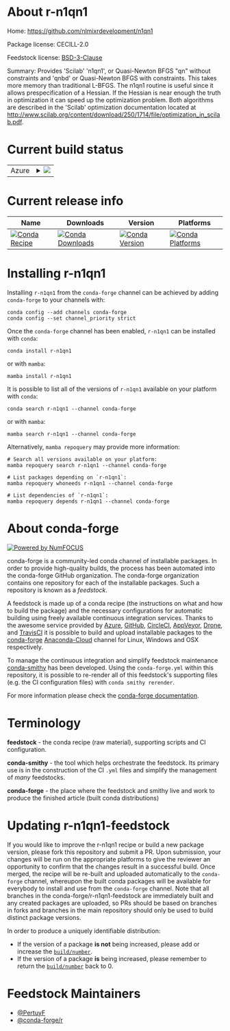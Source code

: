 About r-n1qn1
=============

Home: https://github.com/nlmixrdevelopment/n1qn1

Package license: CECILL-2.0

Feedstock license: [BSD-3-Clause](https://github.com/conda-forge/r-n1qn1-feedstock/blob/main/LICENSE.txt)

Summary: Provides 'Scilab' 'n1qn1', or Quasi-Newton BFGS "qn" without constraints and 'qnbd' or Quasi-Newton BFGS with constraints. This takes more memory than traditional L-BFGS.  The n1qn1 routine is useful since it allows prespecification of a Hessian. If the Hessian is near enough the truth in optimization it can speed up the optimization problem. Both algorithms are described in the 'Scilab' optimization documentation located at <http://www.scilab.org/content/download/250/1714/file/optimization_in_scilab.pdf>.

Current build status
====================


<table>
    
  <tr>
    <td>Azure</td>
    <td>
      <details>
        <summary>
          <a href="https://dev.azure.com/conda-forge/feedstock-builds/_build/latest?definitionId=8792&branchName=main">
            <img src="https://dev.azure.com/conda-forge/feedstock-builds/_apis/build/status/r-n1qn1-feedstock?branchName=main">
          </a>
        </summary>
        <table>
          <thead><tr><th>Variant</th><th>Status</th></tr></thead>
          <tbody><tr>
              <td>linux_64_r_base4.1</td>
              <td>
                <a href="https://dev.azure.com/conda-forge/feedstock-builds/_build/latest?definitionId=8792&branchName=main">
                  <img src="https://dev.azure.com/conda-forge/feedstock-builds/_apis/build/status/r-n1qn1-feedstock?branchName=main&jobName=linux&configuration=linux_64_r_base4.1" alt="variant">
                </a>
              </td>
            </tr><tr>
              <td>linux_64_r_base4.2</td>
              <td>
                <a href="https://dev.azure.com/conda-forge/feedstock-builds/_build/latest?definitionId=8792&branchName=main">
                  <img src="https://dev.azure.com/conda-forge/feedstock-builds/_apis/build/status/r-n1qn1-feedstock?branchName=main&jobName=linux&configuration=linux_64_r_base4.2" alt="variant">
                </a>
              </td>
            </tr><tr>
              <td>osx_64_r_base4.1</td>
              <td>
                <a href="https://dev.azure.com/conda-forge/feedstock-builds/_build/latest?definitionId=8792&branchName=main">
                  <img src="https://dev.azure.com/conda-forge/feedstock-builds/_apis/build/status/r-n1qn1-feedstock?branchName=main&jobName=osx&configuration=osx_64_r_base4.1" alt="variant">
                </a>
              </td>
            </tr><tr>
              <td>osx_64_r_base4.2</td>
              <td>
                <a href="https://dev.azure.com/conda-forge/feedstock-builds/_build/latest?definitionId=8792&branchName=main">
                  <img src="https://dev.azure.com/conda-forge/feedstock-builds/_apis/build/status/r-n1qn1-feedstock?branchName=main&jobName=osx&configuration=osx_64_r_base4.2" alt="variant">
                </a>
              </td>
            </tr><tr>
              <td>win_64</td>
              <td>
                <a href="https://dev.azure.com/conda-forge/feedstock-builds/_build/latest?definitionId=8792&branchName=main">
                  <img src="https://dev.azure.com/conda-forge/feedstock-builds/_apis/build/status/r-n1qn1-feedstock?branchName=main&jobName=win&configuration=win_64_" alt="variant">
                </a>
              </td>
            </tr>
          </tbody>
        </table>
      </details>
    </td>
  </tr>
</table>

Current release info
====================

| Name | Downloads | Version | Platforms |
| --- | --- | --- | --- |
| [![Conda Recipe](https://img.shields.io/badge/recipe-r--n1qn1-green.svg)](https://anaconda.org/conda-forge/r-n1qn1) | [![Conda Downloads](https://img.shields.io/conda/dn/conda-forge/r-n1qn1.svg)](https://anaconda.org/conda-forge/r-n1qn1) | [![Conda Version](https://img.shields.io/conda/vn/conda-forge/r-n1qn1.svg)](https://anaconda.org/conda-forge/r-n1qn1) | [![Conda Platforms](https://img.shields.io/conda/pn/conda-forge/r-n1qn1.svg)](https://anaconda.org/conda-forge/r-n1qn1) |

Installing r-n1qn1
==================

Installing `r-n1qn1` from the `conda-forge` channel can be achieved by adding `conda-forge` to your channels with:

```
conda config --add channels conda-forge
conda config --set channel_priority strict
```

Once the `conda-forge` channel has been enabled, `r-n1qn1` can be installed with `conda`:

```
conda install r-n1qn1
```

or with `mamba`:

```
mamba install r-n1qn1
```

It is possible to list all of the versions of `r-n1qn1` available on your platform with `conda`:

```
conda search r-n1qn1 --channel conda-forge
```

or with `mamba`:

```
mamba search r-n1qn1 --channel conda-forge
```

Alternatively, `mamba repoquery` may provide more information:

```
# Search all versions available on your platform:
mamba repoquery search r-n1qn1 --channel conda-forge

# List packages depending on `r-n1qn1`:
mamba repoquery whoneeds r-n1qn1 --channel conda-forge

# List dependencies of `r-n1qn1`:
mamba repoquery depends r-n1qn1 --channel conda-forge
```


About conda-forge
=================

[![Powered by
NumFOCUS](https://img.shields.io/badge/powered%20by-NumFOCUS-orange.svg?style=flat&colorA=E1523D&colorB=007D8A)](https://numfocus.org)

conda-forge is a community-led conda channel of installable packages.
In order to provide high-quality builds, the process has been automated into the
conda-forge GitHub organization. The conda-forge organization contains one repository
for each of the installable packages. Such a repository is known as a *feedstock*.

A feedstock is made up of a conda recipe (the instructions on what and how to build
the package) and the necessary configurations for automatic building using freely
available continuous integration services. Thanks to the awesome service provided by
[Azure](https://azure.microsoft.com/en-us/services/devops/), [GitHub](https://github.com/),
[CircleCI](https://circleci.com/), [AppVeyor](https://www.appveyor.com/),
[Drone](https://cloud.drone.io/welcome), and [TravisCI](https://travis-ci.com/)
it is possible to build and upload installable packages to the
[conda-forge](https://anaconda.org/conda-forge) [Anaconda-Cloud](https://anaconda.org/)
channel for Linux, Windows and OSX respectively.

To manage the continuous integration and simplify feedstock maintenance
[conda-smithy](https://github.com/conda-forge/conda-smithy) has been developed.
Using the ``conda-forge.yml`` within this repository, it is possible to re-render all of
this feedstock's supporting files (e.g. the CI configuration files) with ``conda smithy rerender``.

For more information please check the [conda-forge documentation](https://conda-forge.org/docs/).

Terminology
===========

**feedstock** - the conda recipe (raw material), supporting scripts and CI configuration.

**conda-smithy** - the tool which helps orchestrate the feedstock.
                   Its primary use is in the construction of the CI ``.yml`` files
                   and simplify the management of *many* feedstocks.

**conda-forge** - the place where the feedstock and smithy live and work to
                  produce the finished article (built conda distributions)


Updating r-n1qn1-feedstock
==========================

If you would like to improve the r-n1qn1 recipe or build a new
package version, please fork this repository and submit a PR. Upon submission,
your changes will be run on the appropriate platforms to give the reviewer an
opportunity to confirm that the changes result in a successful build. Once
merged, the recipe will be re-built and uploaded automatically to the
`conda-forge` channel, whereupon the built conda packages will be available for
everybody to install and use from the `conda-forge` channel.
Note that all branches in the conda-forge/r-n1qn1-feedstock are
immediately built and any created packages are uploaded, so PRs should be based
on branches in forks and branches in the main repository should only be used to
build distinct package versions.

In order to produce a uniquely identifiable distribution:
 * If the version of a package **is not** being increased, please add or increase
   the [``build/number``](https://docs.conda.io/projects/conda-build/en/latest/resources/define-metadata.html#build-number-and-string).
 * If the version of a package **is** being increased, please remember to return
   the [``build/number``](https://docs.conda.io/projects/conda-build/en/latest/resources/define-metadata.html#build-number-and-string)
   back to 0.

Feedstock Maintainers
=====================

* [@PertuyF](https://github.com/PertuyF/)
* [@conda-forge/r](https://github.com/conda-forge/r/)

